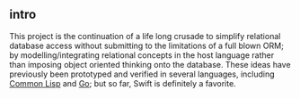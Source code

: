 ## intro
This project is the continuation of a life long crusade to simplify relational database access without submitting to the limitations of a full blown ORM; by modelling/integrating relational concepts in the host language rather than imposing object oriented thinking onto the database. These ideas have previously been prototyped and verified  in several languages, including [Common Lisp](https://github.com/codr7/cl-redb) and [Go](https://github.com/codr7/gstraps); but so far, Swift is definitely a favorite.